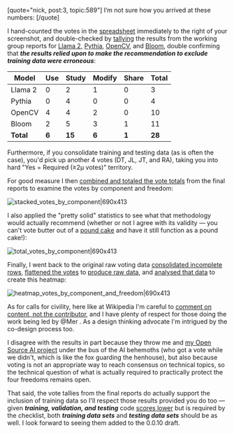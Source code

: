 [quote="nick, post:3, topic:589"]
I’m not sure how you arrived at these numbers:
[/quote]

I hand-counted the votes in the [spreadsheet](https://docs.google.com/spreadsheets/d/1SCT2K-8xvTIbozpoXGuvf1NVcB54vY8p2fKkJlyk4KM/edit#gid=0) immediately to the right of your screenshot, and double-checked by [tallying](https://docs.google.com/spreadsheets/d/1yXSOFMS-icJSQnYB5ec48WTT2acl9mPbu-I8x9OhBuc/edit?usp=sharing) the results from the working group reports for [Llama 2](https://discuss.opensource.org/t/report-from-llama2-working-group/213), [Pythia](https://discuss.opensource.org/t/report-from-pythia-working-group/226), [OpenCV](https://discuss.opensource.org/t/report-from-opencv-working-group/244), and [Bloom](https://discuss.opensource.org/t/report-from-bloom-working-group/243), double confirming that ***the results relied upon to make the recommendation to exclude training data were erroneous***:

| Model   | Use | Study | Modify | Share | Total |
|---------|-----|-------|--------|-------|-------|
| Llama 2 | 0   | 2     | 1      | 0     | 3     |
| Pythia  | 0   | 4     | 0      | 0     | 4     |
| OpenCV  | 4   | 4     | 2      | 0     | 10    |
| Bloom   | 2   | 5     | 3      | 1     | 11    |
| **Total**  | **6**   | **15**    | **6**      | **1**     | **28**    |

Furthermore, if you consolidate training and testing data (as is often the case), you'd pick up another 4 votes (DT, JL, JT, and RA), taking you into hard "Yes = Required (≥2μ votes)" territory.

For good measure I then [combined and totaled the vote totals](https://github.com/samj/osaid/blob/main/reports/vote_totals.csv) from the final reports to examine the votes by component and freedom:

![stacked_votes_by_component|690x413](upload://mOuRObsquL7Iys66rLWonIPa7zd.png)

I also applied the "pretty solid" statistics to see what that methodology would actually recommend (whether or not I agree with its validity — you can't vote butter out of a [pound cake](https://en.wikipedia.org/wiki/Pound_cake) and have it still function as a pound cake!):

![total_votes_by_component|690x413](upload://b6eqzhAZ4KYDgoyCI4tUSQBFGK3.png)

Finally, I went back to the original raw voting data [consolidated incomplete rows](https://github.com/samj/osaid/blob/main/data/consolidation.txt), [flattened the votes](https://github.com/samj/osaid/blob/main/scripts/flatten_votes.py) to [produce raw data](https://github.com/samj/osaid/blob/main/data/voting_data_flattened.csv), and [analysed that data](https://github.com/samj/osaid/blob/main/scripts/analyse_voting_data.py) to create this heatmap:

![heatmap_votes_by_component_and_freedom|690x413](upload://kMkJwPIXsEJ4nF7U5iFbe5lxqrh.png)

As for calls for civility, here like at Wikipedia I'm careful to [comment on content, not the contributor](https://en.wikipedia.org/wiki/Wikipedia:No_personal_attacks), and I have plenty of respect for those doing the work being led by @Mer . As a design thinking advocate I'm intrigued by the co-design process too.
 
I disagree with the results in part because they throw me and [my Open Source AI project](https://paios.org/) under the bus of the AI behemoths (who got a vote while we didn't, which is like the fox guarding the henhouse), but also because voting is not an appropriate way to reach consensus on technical topics, so the technical question of what is actually required to practically protect the four freedoms remains open.

That said, the vote tallies from the final reports do actually support the inclusion of training data so I'll respect those results provided you do too — given ***training, validation, and testing*** code [scores lower](https://github.com/samj/osaid/blob/main/reports/vote_totals.csv) but is required by the checklist, both ***training data sets*** and ***testing data sets*** should be as well. I look forward to seeing them added to the 0.0.10 draft.
